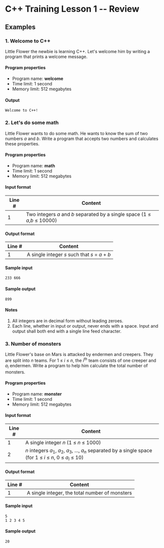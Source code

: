 # C++ Training Lesson 1 -- Review

## Examples

### 1. Welcome to C++

Little Flower the newbie is learning C++. Let's welcome him by writing a program that prints a welcome message. 

#### Program properties

* Program name: **welcome**
* Time limit: 1 second
* Memory limit: 512 megabytes

#### Output

```
Welcome to C++!
```

### 2. Let's do some math

Little Flower wants to do some math.
He wants to know the sum of two numbers *a* and *b*.
Write a program that accepts two numbers and calculates these properties. 

#### Program properties

* Program name: **math**
* Time limit: 1 second
* Memory limit: 512 megabytes

#### Input format

| Line # | Content                                                                    |
| ------ | -------------------------------------------------------------------------- |
| 1      | Two integers *a* and *b* separated by a single space (1 ≤ *a*,*b* ≤ 10000) |

#### Output format

| Line # | Content                                        |
| ------ | ---------------------------------------------- |
| 1      | A single integer *s* such that *s* = *a* + *b* |

#### Sample input

```
233 666
```

#### Sample output

```
899
```

#### Notes
1. All integers are in decimal form without leading zeroes. 
2. Each line, whether in input or output, never ends with a space. Input and output shall both end with a single line feed character. 

### 3. Number of monsters

Little Flower's base on Mars is attacked by endermen and creepers. 
They are split into *n* teams. 
For 1 ≤ *i* ≤ *n*, the *i*<sup>th</sup> team consists of one creeper and *a*<sub>*i*</sub> endermen. 
Write a program to help him calculate the total number of monsters. 

#### Program properties

* Program name: **monster**
* Time limit: 1 second
* Memory limit: 512 megabytes

#### Input format

| Line # | Content                                                                                                                                                            |
| ------ | ------------------------------------------------------------------------------------------------------------------------------------------------------------------ |
| 1      | A single integer *n* (1 ≤ *n* ≤ 1000)                                                                                                                              |
| 2      | *n* integers *a*<sub>1</sub>, *a*<sub>2</sub>, *a*<sub>3</sub>, ..., *a*<sub>*n*</sub> separated by a single space (for 1 ≤ *i* ≤ *n*, 0 ≤ *a*<sub>*i*</sub> ≤ 10) |

#### Output format

| Line # | Content                                        |
| ------ | ---------------------------------------------- |
| 1      | A single integer, the total number of monsters |

#### Sample input

```
5
1 2 3 4 5
```

#### Sample output

```
20
```
